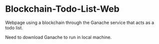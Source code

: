 # Blockchain-Todo-List-Web

Webpage using a blockchain through the Ganache service that acts as a todo list.

<Ganache>

Need to download Ganache to run in local machine.

